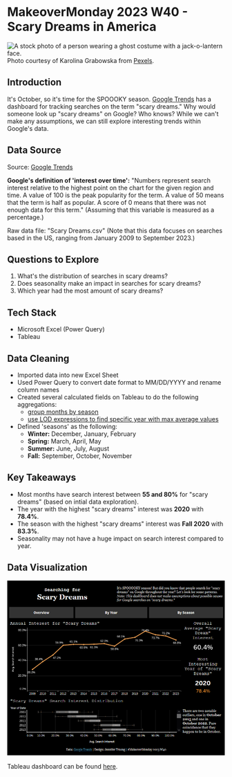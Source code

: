 # MakeoverMonday 2023 W40 - Scary Dreams in America

![A stock photo of a person wearing a ghost costume with a jack-o-lantern face.](img/ghost.jpg)
Photo courtesy of Karolina Grabowska from [Pexels](https://www.pexels.com/photo/jack-o-lantern-ghost-5422609/).

## Introduction

It's October, so it's time for the SPOOOKY season. [Google Trends](https://trends.google.com/trends/explore?date=2009-01-01%202023-09-30&geo=US&q=scary%20dreams&hl=en-GB) has a dashboard for tracking searches on the term "scary dreams." Why would someone look up "scary dreams" on Google? Who knows? While we can't make any assumptions, we can still explore interesting trends within Google's data. 

## Data Source

Source: [Google Trends](https://trends.google.com/trends/explore?date=2009-01-01%202023-09-30&geo=US&q=scary%20dreams&hl=en-GB)

__Google's definition of 'interest over time':__
"Numbers represent search interest relative to the highest point on the chart for the given region and time. A value of 100 is the peak popularity for the term. A value of 50 means that the term is half as popular. A score of 0 means that there was not enough data for this term." (Assuming that this variable is measured as a percentage.)

Raw data file: "Scary Dreams.csv" (Note that this data focuses on searches based in the US, ranging from January 2009 to September 2023.)

## Questions to Explore

1. What's the distribution of searches in scary dreams?
2. Does seasonality make an impact in searches for scary dreams?
3. Which year had the most amount of scary dreams?

## Tech Stack

- Microsoft Excel (Power Query)
- Tableau
  
## Data Cleaning

-  Imported data into new Excel Sheet
-  Used Power Query to convert date format to MM/DD/YYYY and rename column names
-  Created several calculated fields on Tableau to do the following aggregations:
    - [group months by season](https://community.tableau.com/s/question/0D54T00000C5qLeSAJ/group-months-by-season)
    - [use LOD expressions to find specific year with max average values](https://kb.tableau.com/articles/howto/finding-the-dimension-member-with-the-highest-measure-value)
- Defined 'seasons' as the following:
    - **Winter:** December, January, February
    - **Spring:** March, April, May
    - **Summer:** June, July, August
    - **Fall:** September, October, November

## Key Takeaways

- Most months have search interest between **55 and 80%** for "scary dreams" (based on intial data exploration).
- The year with the highest "scary dreams" interest was **2020** with **78.4%**.
- The season with the highest "scary dreams" interest was **Fall 2020** with **83.3%**.
- Seasonality may not have a huge impact on search interest compared to year.

## Data Visualization

![A screenshot of a Tableau dashboard with a line graph, box-and-whiskers plots, and important metrics on Google search interest for "scary dreams."](img/scary_dreams_dashboard.png)

Tableau dashboard can be found [here](https://public.tableau.com/views/SearchingforScaryDreams-MakeoverMonday/ScaryDreams?:language=en-US&:display_count=n&:origin=viz_share_link).
